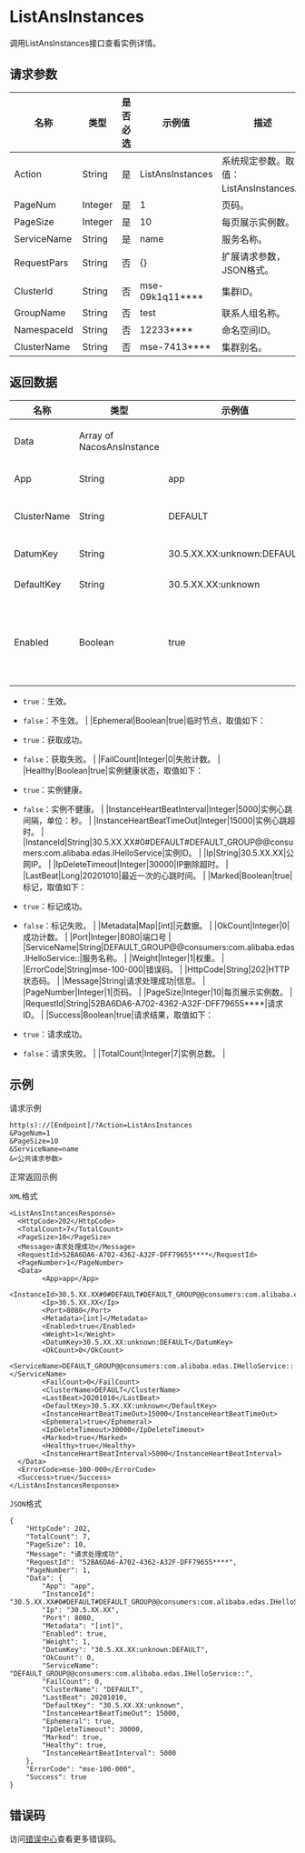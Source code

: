 # ListAnsInstances

调用ListAnsInstances接口查看实例详情。

## 请求参数

|名称|类型|是否必选|示例值|描述|
|--|--|----|---|--|
|Action|String|是|ListAnsInstances|系统规定参数。取值：ListAnsInstances。 |
|PageNum|Integer|是|1|页码。 |
|PageSize|Integer|是|10|每页展示实例数。 |
|ServiceName|String|是|name|服务名称。 |
|RequestPars|String|否|\{\}|扩展请求参数，JSON格式。 |
|ClusterId|String|否|mse-09k1q11\*\*\*\*|集群ID。 |
|GroupName|String|否|test|联系人组名称。 |
|NamespaceId|String|否|12233\*\*\*\*|命名空间ID。 |
|ClusterName|String|否|mse-7413\*\*\*\*|集群别名。 |

## 返回数据

|名称|类型|示例值|描述|
|--|--|---|--|
|Data|Array of NacosAnsInstance| |数据概览。 |
|App|String|app|应用名。 |
|ClusterName|String|DEFAULT|集群名称。 |
|DatumKey|String|30.5.XX.XX:unknown:DEFAULT|基准键。 |
|DefaultKey|String|30.5.XX.XX:unknown|缺省键。 |
|Enabled|Boolean|true|生效状态，取值如下：

 -   `true`：生效。
-   `false`：不生效。 |
|Ephemeral|Boolean|true|临时节点，取值如下：

 -   `true`：获取成功。
-   `false`：获取失败。 |
|FailCount|Integer|0|失败计数。 |
|Healthy|Boolean|true|实例健康状态，取值如下：

 -   `true`：实例健康。
-   `false`：实例不健康。 |
|InstanceHeartBeatInterval|Integer|5000|实例心跳间隔，单位：秒。 |
|InstanceHeartBeatTimeOut|Integer|15000|实例心跳超时。 |
|InstanceId|String|30.5.XX.XX\#0\#DEFAULT\#DEFAULT\_GROUP@@consumers:com.alibaba.edas.IHelloService|实例ID。 |
|Ip|String|30.5.XX.XX|公网IP。 |
|IpDeleteTimeout|Integer|30000|IP删除超时。 |
|LastBeat|Long|20201010|最近一次的心跳时间。 |
|Marked|Boolean|true|标记，取值如下：

 -   `true`：标记成功。
-   `false`：标记失败。 |
|Metadata|Map|\[int\]|元数据。 |
|OkCount|Integer|0|成功计数。 |
|Port|Integer|8080|端口号 |
|ServiceName|String|DEFAULT\_GROUP@@consumers:com.alibaba.edas.IHelloService::|服务名称。 |
|Weight|Integer|1|权重。 |
|ErrorCode|String|mse-100-000|错误码。 |
|HttpCode|String|202|HTTP状态码。 |
|Message|String|请求处理成功|信息。 |
|PageNumber|Integer|1|页码。 |
|PageSize|Integer|10|每页展示实例数。 |
|RequestId|String|52BA6DA6-A702-4362-A32F-DFF79655\*\*\*\*|请求ID。 |
|Success|Boolean|true|请求结果，取值如下：

 -   `true`：请求成功。
-   `false`：请求失败。 |
|TotalCount|Integer|7|实例总数。 |

## 示例

请求示例

```
http(s)://[Endpoint]/?Action=ListAnsInstances
&PageNum=1
&PageSize=10
&ServiceName=name
&<公共请求参数>
```

正常返回示例

`XML`格式

```
<ListAnsInstancesResponse>
  <HttpCode>202</HttpCode>
  <TotalCount>7</TotalCount>
  <PageSize>10</PageSize>
  <Message>请求处理成功</Message>
  <RequestId>52BA6DA6-A702-4362-A32F-DFF79655****</RequestId>
  <PageNumber>1</PageNumber>
  <Data>
        <App>app</App>
        <InstanceId>30.5.XX.XX#0#DEFAULT#DEFAULT_GROUP@@consumers:com.alibaba.edas.IHelloService</InstanceId>
        <Ip>30.5.XX.XX</Ip>
        <Port>8080</Port>
        <Metadata>[int]</Metadata>
        <Enabled>true</Enabled>
        <Weight>1</Weight>
        <DatumKey>30.5.XX.XX:unknown:DEFAULT</DatumKey>
        <OkCount>0</OkCount>
        <ServiceName>DEFAULT_GROUP@@consumers:com.alibaba.edas.IHelloService::</ServiceName>
        <FailCount>0</FailCount>
        <ClusterName>DEFAULT</ClusterName>
        <LastBeat>20201010</LastBeat>
        <DefaultKey>30.5.XX.XX:unknown</DefaultKey>
        <InstanceHeartBeatTimeOut>15000</InstanceHeartBeatTimeOut>
        <Ephemeral>true</Ephemeral>
        <IpDeleteTimeout>30000</IpDeleteTimeout>
        <Marked>true</Marked>
        <Healthy>true</Healthy>
        <InstanceHeartBeatInterval>5000</InstanceHeartBeatInterval>
  </Data>
  <ErrorCode>mse-100-000</ErrorCode>
  <Success>true</Success>
</ListAnsInstancesResponse>
```

`JSON`格式

```
{
    "HttpCode": 202,
    "TotalCount": 7,
    "PageSize": 10,
    "Message": "请求处理成功",
    "RequestId": "52BA6DA6-A702-4362-A32F-DFF79655****",
    "PageNumber": 1,
    "Data": {
        "App": "app",
        "InstanceId": "30.5.XX.XX#0#DEFAULT#DEFAULT_GROUP@@consumers:com.alibaba.edas.IHelloService",
        "Ip": "30.5.XX.XX",
        "Port": 8080,
        "Metadata": "[int]",
        "Enabled": true,
        "Weight": 1,
        "DatumKey": "30.5.XX.XX:unknown:DEFAULT",
        "OkCount": 0,
        "ServiceName": "DEFAULT_GROUP@@consumers:com.alibaba.edas.IHelloService::",
        "FailCount": 0,
        "ClusterName": "DEFAULT",
        "LastBeat": 20201010,
        "DefaultKey": "30.5.XX.XX:unknown",
        "InstanceHeartBeatTimeOut": 15000,
        "Ephemeral": true,
        "IpDeleteTimeout": 30000,
        "Marked": true,
        "Healthy": true,
        "InstanceHeartBeatInterval": 5000
    },
    "ErrorCode": "mse-100-000",
    "Success": true
}
```

## 错误码

访问[错误中心](https://error-center.aliyun.com/status/product/mse)查看更多错误码。

